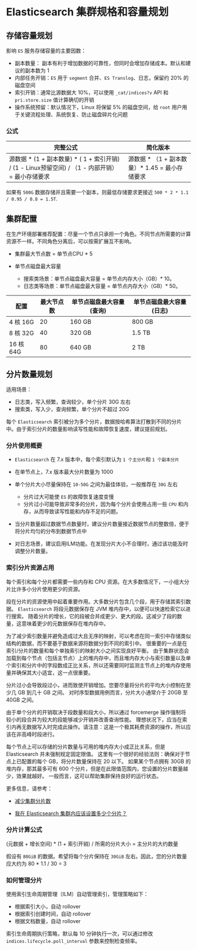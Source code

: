 # Elasticsearch 集群规格和容量规划

## 存储容量规划

影响 `ES` 服务存储容量的主要因数：

- 副本数量： 副本有利于增加数据的可靠性，但同时会增加存储成本。默认和建议的副本数为 1
- 内部任务开销：`ES` 用于 `segment` 合并、`ES Translog`、日志，保留约 20% 的磁盘空间
- 索引开销：通常比源数据大 10%，可以使用 `_cat/indices?v` API 和 `pri.store.size` 值计算确切的开销
- 操作系统预留：默认情况下，Linux 将保留 5% 的磁盘空间，给 `root` 用户用于关键流程处理、系统恢复、防止磁盘碎片化问题

### 公式

完整公式 | 简化版本
---|---
源数据 * (1 + 副本数量) * ( 1 + 索引开销) / (1 - Linux预留空间) / （1 - 内部开销） = 最小存储要求 | 源数据 * （1 + 副本数量）* 1.45 = 最小存储要求

如果有 `500G` 数据存储并且需要一个副本，则最低存储要求更接近 `500 * 2 * 1.1 / 0.95 / 0.8 = 1.5T`.

## 集群配置

在生产环境部署推荐配置：尽量一个节点只承担一个角色。不同节点所需要的计算资源不一样。不同角色分离后，可以按需扩展互不影响。

- 集群最大节点数 = 单节点CPU * 5
- 单节点磁盘最大容量

    - 搜索类场景：单节点磁盘最大容量 = 单节点内存大小（GB）* 10。
    - 日志类等场景：单节点磁盘最大容量 = 单节点内存大小（GB）* 50。

配置 | 最大节点数 | 单节点磁盘最大容量(查询) | 单节点磁盘最大容量(日志)
---|---|--|--
4 核 16G | 20 | 160 GB | 800 GB
8 核 32G | 40 | 320 GB | 1.5 TB
16 核 64G | 80 | 640 GB | 2 TB

## 分片数量规划

适用场景：

- 日志类，写入频繁，查询较少，单个分片 30G 左右
- 搜索类，写入少，查询频繁，单个分片不超过 20G

每个 `Elasticsearch` 索引被分为多个分片，数据按哈希算法打散到不同的分片中。由于索引分片的数量影响读写性能和故障恢复速度，建议提前规划。

### 分片使用概要

- `Elasticsearch` 在 7.x 版本中，每个索引默认为 `1 个主分片`和 `1 个副本分片`
- 在单节点上，7.x 版本最大分片数量为 1000
- 单个分片大小尽量保持在 `10-50G` 之间为最佳体验，一般推荐在 `30G` 左右

    - 分片过大可能使 `ES` 的故障恢复速度变慢
    - 分片过小可能导致非常多的分片，因为每个分片会使用占用一些 `CPU` 和内存，从而导致读写性能和内存不足的问题。
  
- 当分片数量超过数据节点数量时，建议分片数量接近数据节点的整数倍，便于将分片均匀的分布到数据节点中
- 对日志场景，建议启用ILM功能。在发现分片大小不合理时，通过该功能及时调整分片数量。

### 索引分片资源占用

每个索引和每个分片都需要一些内存和 CPU 资源。在大多数情况下，一小组大分片比许多小分片使用更少的资源。

段在分片的资源使用中起着重要作用。大多数分片包含几个段，用于存储其索引数据。
`Elasticsearch` 将段元数据保存在 JVM 堆内存中，以便可以快速检索它以进行搜索。
随着分片的增长，它的段被合并成更少、更大的段。这减少了段的数量，这意味着更少的元数据保存在堆内存中。

为了减少索引数量并避免造成过大且无序的映射，可以考虑在同一索引中存储类似结构的数据，而不要基于数据来源将数据分到不同的索引中。
很重要的一点是在索引/分片的数量和每个单独索引的映射大小之间实现良好平衡。
由于集群状态会加载到每个节点（包括主节点）上的堆内存中，而且堆内存大小与索引数量以及单个索引和分片中的字段数成正比关系，所以还需要同时监测主节点上的堆内存使用量并确保其大小适宜，这一点很重要。

分片过小会导致段过小，进而致使开销增加。您要尽量将分片的平均大小控制在至少几 GB 到几十 GB 之间。
对时序型数据用例而言，分片大小通常介于 20GB 至 40GB 之间。

由于单个分片的开销取决于段数量和段大小，所以通过 forcemerge 操作强制将较小的段合并为较大的段能够减少开销并改善查询性能。
理想状况下，应当在索引内再无数据写入时完成此操作。请注意：这是一个极其耗费资源的操作，所以应该在非高峰时段进行。

每个节点上可以存储的分片数量与可用的堆内存大小成正比关系，但是 Elasticsearch 并未强制规定固定限值。
这里有一个很好的经验法则：确保对于节点上已配置的每个 GB，将分片数量保持在 20 以下。
如果某个节点拥有 30GB 的堆内存，那其最多可有 600 个分片，但是在此限值范围内，您设置的分片数量越少，效果就越好。
一般而言，这可以帮助集群保持良好的运行状态。

更多信息，请参考：

- [减少集群分片数](https://www.elastic.co/guide/en/elasticsearch/reference/7.17/size-your-shards.html#reduce-cluster-shard-count)

- [我在 Elasticsearch 集群内应该设置多少个分片？](https://www.elastic.co/cn/blog/how-many-shards-should-i-have-in-my-elasticsearch-cluster)

### 分片计算公式

(元数据 + 增长空间) * (1 + 索引开销) / 所需的分片大小 = 主分片的大约数量

假设有 `80GiB` 的数据。希望将每个分片保持在 `30GiB` 左右。因此，您的分片数量应大约为 80 * 1.1 / 30 = 3

### 如何管理分片

使用索引生命周期管理（ILM）自动管理索引，管理策略如下：

- 根据索引大小，自动 rollover
- 根据索引创建时间，自动 rollover
- 根据文档数量，自动 rollover

索引生命周期执行策略，默认每 10 分钟执行一次，可以通过修改 `indices.lifecycle.poll_interval` 参数来控制检查频率。
